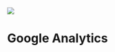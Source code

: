 <div align="center">
  <img src="">
</div>
<br>
<img src="https://img.shields.io/static/v1?label=firebase&message=Google&color=yellow&style=for-the-badge&logo=Flutter"/>

<h1>Google Analytics</h1>

